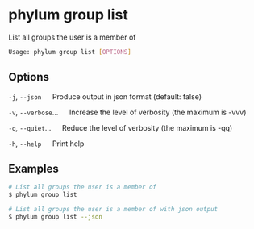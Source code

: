 # phylum group list

List all groups the user is a member of

```sh
Usage: phylum group list [OPTIONS]
```

## Options

`-j`, `--json`
&emsp; Produce output in json format (default: false)

`-v`, `--verbose`...
&emsp; Increase the level of verbosity (the maximum is -vvv)

`-q`, `--quiet`...
&emsp; Reduce the level of verbosity (the maximum is -qq)

`-h`, `--help`
&emsp; Print help

## Examples

```sh
# List all groups the user is a member of
$ phylum group list

# List all groups the user is a member of with json output
$ phylum group list --json
```
